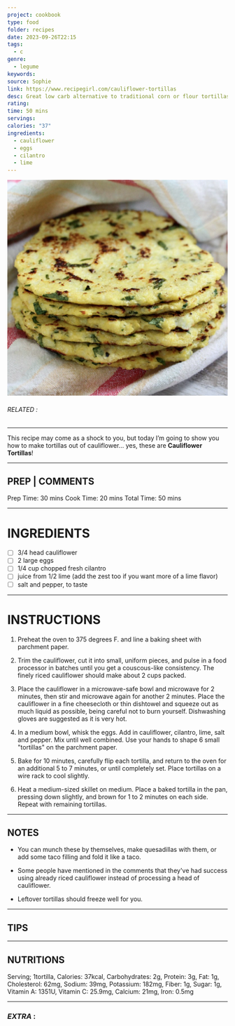 ```yaml
---
project: cookbook
type: food
folder: recipes
date: 2023-09-26T22:15
tags:
  - c
genre:
  - legume
keywords: 
source: Sophie
link: https://www.recipegirl.com/cauliflower-tortillas
desc: Great low carb alternative to traditional corn or flour tortillas.
rating: 
time: 50 mins
servings: 
calories: "37"
ingredients:
  - cauliflower
  - eggs
  - cilantro
  - lime
---
```


![IMAGE](image_419.png)

###### *RELATED* : 
---
This recipe may come as a shock to you, but today I’m going to show you how to make tortillas out of cauliflower… yes, these are **Cauliflower Tortillas**!

---
## PREP | COMMENTS

Prep Time: 30 mins Cook Time: 20 mins Total Time: 50 mins


---
# INGREDIENTS

- [ ] 3/4 head cauliflower
- [ ] 2 large eggs
- [ ] 1/4 cup chopped fresh cilantro
- [ ] juice from 1/2 lime (add the zest too if you want more of a lime flavor)
- [ ] salt and pepper, to taste

---
# INSTRUCTIONS

1. Preheat the oven to 375 degrees F. and line a baking sheet with parchment paper.

2. Trim the cauliflower, cut it into small, uniform pieces, and pulse in a food processor in batches until you get a couscous-like consistency. The finely riced cauliflower should make about 2 cups packed.

3. Place the cauliflower in a microwave-safe bowl and microwave for 2 minutes, then stir and microwave again for another 2 minutes. Place the cauliflower in a fine cheesecloth or thin dishtowel and squeeze out as much liquid as possible, being careful not to burn yourself. Dishwashing gloves are suggested as it is very hot.

4. In a medium bowl, whisk the eggs. Add in cauliflower, cilantro, lime, salt and pepper. Mix until well combined. Use your hands to shape 6 small "tortillas" on the parchment paper.

5. Bake for 10 minutes, carefully flip each tortilla, and return to the oven for an additional 5 to 7 minutes, or until completely set. Place tortillas on a wire rack to cool slightly.

6. Heat a medium-sized skillet on medium. Place a baked tortilla in the pan, pressing down slightly, and brown for 1 to 2 minutes on each side. Repeat with remaining tortillas.

---
## NOTES

-  You can munch these by themselves, make quesadillas with them, or add some taco
filling and fold it like a taco.

-  Some people have mentioned in the comments that they've had success using
already riced cauliflower instead of processing a head of cauliflower.

-  Leftover tortillas should freeze well for you.


---
## TIPS



---
## NUTRITIONS

Serving; 1tortilla, Calories: 37kcal, Carbohydrates: 2g, Protein: 3g, Fat: 1g, Cholesterol: 62mg,
Sodium: 39mg, Potassium: 182mg, Fiber: 1g, Sugar: 1g, Vitamin A: 1351U, Vitamin C: 25.9mg,
Calcium: 21mg, Iron: 0.5mg


---
### *EXTRA* :



